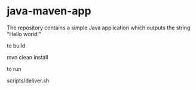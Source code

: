 # java-maven-app


The repository contains a simple Java application which outputs the string
"Hello world!"


to build

mvn clean install


to run

scripts/deliver.sh


